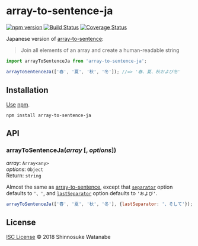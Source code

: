 # array-to-sentence-ja

[![npm version](https://img.shields.io/npm/v/array-to-sentence-ja.svg)](https://www.npmjs.com/package/array-to-sentence-ja)
[![Build Status](https://travis-ci.com/shinnn/array-to-sentence-ja.svg?branch=master)](https://travis-ci.com/shinnn/array-to-sentence-ja)
[![Coverage Status](https://img.shields.io/coveralls/shinnn/array-to-sentence-ja.svg)](https://coveralls.io/github/shinnn/array-to-sentence-ja?branch=master)

Japanese version of [array-to-sentence](https://github.com/shinnn/array-to-sentence):

> Join all elements of an array and create a human-readable string

```javascript
import arrayToSentenceJa from 'array-to-sentence-ja';

arrayToSentenceJa(['春', '夏', '秋', '冬']); //=> '春、夏、秋および冬'
```

## Installation

[Use](https://docs.npmjs.com/cli/install) [npm](https://docs.npmjs.com/getting-started/what-is-npm).

```
npm install array-to-sentence-ja
```

## API

### arrayToSentenceJa(*array* [, *options*])

*array*: `Array<any>`  
*options*: `Object`  
Return: `string`

Almost the same as [array-to-sentence](https://github.com/shinnn/array-to-sentence#arraytosentencearray--options), except that [`separator`](https://github.com/shinnn/array-to-sentence#optionsseparator) option defaults to `'、'`, and [`lastSeparator`](https://github.com/shinnn/array-to-sentence#optionslastseparator) option defaults to `'および'`.

```javascript
arrayToSentenceJa(['春', '夏', '秋', '冬'], {lastSeparator: '、そして'}); //=> '春、夏、秋、そして冬'
```

## License

[ISC License](./LICENSE) © 2018 Shinnosuke Watanabe
